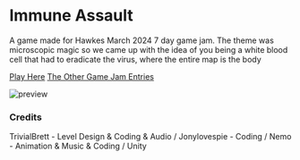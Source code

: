 # Immune Assault
A game made for Hawkes March 2024 7 day game jam. The theme was microscopic magic so we came up with the idea of you being a white blood cell that had to eradicate the virus, where the entire map is the body 

[Play Here](https://jonathanhaws.itch.io/immune-assult) [The Other Game Jam Entries](https://itch.io/jam/hawkesjam)

![preview](https://github.com/Jonyboylovespie/Virus-Game/assets/108207472/83f24b32-7d8a-494e-9d95-95f16d17d59c)

### Credits
TrivialBrett - Level Design & Coding & Audio / Jonylovespie - Coding / Nemo - Animation & Music & Coding / Unity
